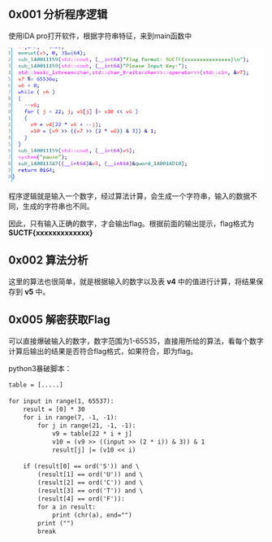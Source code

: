 ## 0x001 分析程序逻辑

使用IDA pro打开软件，根据字符串特征，来到main函数中

![](1.png)

程序逻辑就是输入一个数字，经过算法计算，会生成一个字符串，输入的数据不同，生成的字符串也不同。

因此，只有输入正确的数字，才会输出flag。根据前面的输出提示，flag格式为 **SUCTF{xxxxxxxxxxxxx}**

## 0x002 算法分析

这里的算法也很简单，就是根据输入的数字以及表 **v4** 中的值进行计算，将结果保存到 **v5** 中。

## 0x005 解密获取Flag

可以直接爆破输入的数字，数字范围为1-65535，直接用所给的算法，看每个数字计算后输出的结果是否符合flag格式，如果符合，即为flag。

python3暴破脚本：

```
table = [.....]

for input in range(1, 65537):
    result = [0] * 30
    for i in range(7, -1, -1):
        for j in range(21, -1, -1):
            v9 = table[22 * i + j]
            v10 = (v9 >> ((input >> (2 * i)) & 3)) & 1
            result[j] |= (v10 << i)
    
    if (result[0] == ord('S')) and \
        (result[1] == ord('U')) and \
        (result[2] == ord('C')) and \
        (result[3] == ord('T')) and \
        (result[4] == ord('F')):
        for a in result:
            print (chr(a), end="")
        print ("")
        break
```